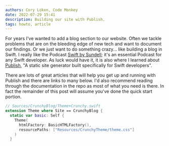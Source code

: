 ```yaml
---
authors: Cory Loken, Code Monkey
date: 2022-07-29 15:41
description: Building our site with Publish.
tags: howto, article
---
```


For years I've wanted to add a blog section to our website. Often we tackle problems that are on 
the bleeding edge of new tech and want to document our findings. Or we just want to do something crazy... like building a blog in Swift. I really like the 
Podcast [Swift by Sundell](https://swiftbysundell.com); it's an essential Podcast for any Swift developer. As luck would have it, 
it is also where I learned about [Publish](https://github.com/JohnSundell/Publish), "A static site generator built 
specifically for Swift developers".


There are lots of great articles that will help you get up and running with Publish and there are links to many below. I'd also
recommend reading through the documentation in the repo as most of what you need is there. In fact the remainder of this post
will assume you've done the quick start portion.

```swift
// Sources/CrunchyBlog/Theme+Crunchy.swift
extension Theme where Site == CrunchyBlog {
  static var basic: Self {
    Theme(
      htmlFactory: BasicHTMLFactory(),
      resourcePaths: ["Resources/CrunchyTheme/theme.css"]
    )
  }
```


